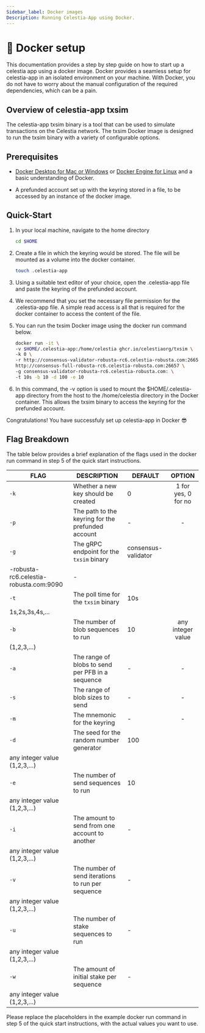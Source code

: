 ```yaml
---
Sidebar_label: Docker images
Description: Running Celestia-App using Docker.
---
```


# 🐳 Docker setup

This documentation provides a step by step guide on how to start up a celestia
app using a docker image. Docker provides a seamless setup for celestia-app
in an isolated environment on your machine. With Docker,
you do not have to worry about the manual configuration of the required
dependencies, which can be a pain.

## Overview of celestia-app txsim

The celestia-app txsim binary is a tool that can be
used to simulate transactions on the Celestia network.
The txsim Docker image is designed to run the txsim binary with a
variety of configurable options.

## Prerequisites

- [Docker Desktop for Mac or Windows](https://docs.docker.com/get-docker) or
[Docker Engine for Linux](https://docs.docker.com/engine/install/)
and a basic understanding of Docker.

- A prefunded account set up with the keyring stored in a file,
to be accessed by an instance of the docker image.

## Quick-Start

1. In your local machine, navigate to the home directory

   ```bash [linux or unix OS]
   cd $HOME
   ```

2. Create a file in which the keyring would be stored.
The file will be mounted as a volume into the docker container.

   ```bash
   touch .celestia-app
   ```

3. Using a suitable text editor of your choice, open the
.celestia-app file and paste the keyring of the prefunded account.

4. We recommend that you set the necessary file permission for the
.celestia-app file. A simple read access is all that is required for the
docker container to access the content of the file.

5. You can run the txsim Docker image using the docker run command below.

   ```bash
   docker run -it \
   -v $HOME/.celestia-app:/home/celestia ghcr.io/celestiaorg/txsim \
   -k 0 \
   -r http://consensus-validator-robusta-rc6.celestia-robusta.com:26657, \
   http://consensus-full-robusta-rc6.celestia-robusta.com:26657 \
   -g consensus-validator-robusta-rc6.celestia-robusta.com: \
   -t 10s -b 10 -d 100 -e 10
   ```

6. In this command, the -v option is used to mount the
$HOME/.celestia-app directory from the host to the /home/celestia
directory in the Docker container.
This allows the txsim binary to access the keyring for the prefunded account.

Congratulations! You have successfuly set up celestia-app in Docker 😎

## Flag Breakdown

The table below provides a brief explanation of the
flags used in the docker run command in step 5 of the quick start instructions.

| FLAG | DESCRIPTION | DEFAULT | OPTION |
| ---- | ---- | ---- | :----: |
| `-k` | Whether a new key should be created | 0 | 1 for yes, 0 for no |
| `-p` | The path to the keyring for the prefunded account | - | - |
| `-g` | The gRPC endpoint for the `txsim` binary | consensus-validator
-robusta-rc6.celestia-robusta.com:9090 | - |
| `-t` | The poll time for the `txsim` binary | 10s |
1s,2s,3s,4s,... |
| `-b` | The number of blob sequences to run | 10 | any integer value
(1,2,3,...) |
| `-a` | The range of blobs to send per PFB in a sequence | - | - |
| `-s` | The range of blob sizes to send | - | - |
| `-m` | The mnemonic for the keyring | - | - |
| `-d` | The seed for the random number generator | 100 |
any integer value (1,2,3,...) |
| `-e` | The number of send sequences to run | 10 |
any integer value (1,2,3,...) |
| `-i` | The amount to send from one account to another | - |
any integer value (1,2,3,...) |
| `-v` | The number of send iterations to run per sequence | - |
any integer value (1,2,3,...) |
| `-u` | The number of stake sequences to run | - |
any integer value (1,2,3,...) |
| `-w` | The amount of initial stake per sequence | - |
any integer value (1,2,3,...) |

Please replace the placeholders in the example docker run
command in step 5 of the quick start instructions,
with the actual values you want to use.
